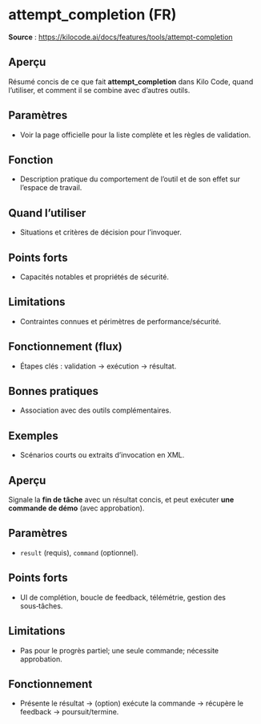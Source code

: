 # attempt_completion (FR)

**Source** : https://kilocode.ai/docs/features/tools/attempt-completion

## Aperçu
Résumé concis de ce que fait **attempt_completion** dans Kilo Code, quand l’utiliser, et comment il se combine avec d’autres outils.

## Paramètres
- Voir la page officielle pour la liste complète et les règles de validation.

## Fonction
- Description pratique du comportement de l’outil et de son effet sur l’espace de travail.

## Quand l’utiliser
- Situations et critères de décision pour l’invoquer.

## Points forts
- Capacités notables et propriétés de sécurité.

## Limitations
- Contraintes connues et périmètres de performance/sécurité.

## Fonctionnement (flux)
- Étapes clés : validation → exécution → résultat.

## Bonnes pratiques
- Association avec des outils complémentaires.

## Exemples
- Scénarios courts ou extraits d’invocation en XML.

## Aperçu
Signale la **fin de tâche** avec un résultat concis, et peut exécuter **une commande de démo** (avec approbation).

## Paramètres
- `result` (requis), `command` (optionnel).

## Points forts
- UI de complétion, boucle de feedback, télémétrie, gestion des sous‑tâches.

## Limitations
- Pas pour le progrès partiel; une seule commande; nécessite approbation.

## Fonctionnement
- Présente le résultat → (option) exécute la commande → récupère le feedback → poursuit/termine.
